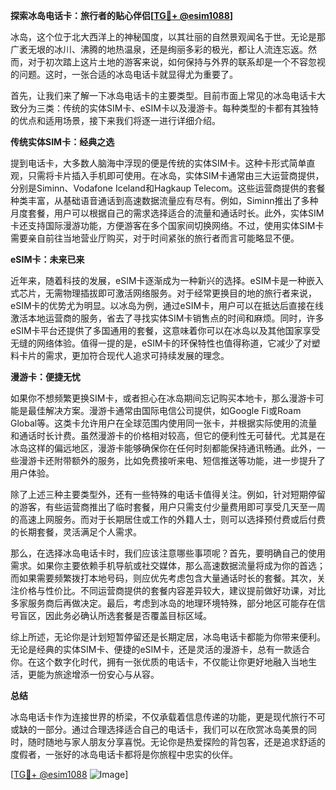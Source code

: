 **探索冰岛电话卡：旅行者的贴心伴侣[[TG💪+ @esim1088](https://t.me/s/esim1088)]**

冰岛，这个位于北大西洋上的神秘国度，以其壮丽的自然景观闻名于世。无论是那广袤无垠的冰川、沸腾的地热温泉，还是绚丽多彩的极光，都让人流连忘返。然而，对于初次踏上这片土地的游客来说，如何保持与外界的联系却是一个不容忽视的问题。这时，一张合适的冰岛电话卡就显得尤为重要了。

首先，让我们来了解一下冰岛电话卡的主要类型。目前市面上常见的冰岛电话卡大致分为三类：传统的实体SIM卡、eSIM卡以及漫游卡。每种类型的卡都有其独特的优点和适用场景，接下来我们将逐一进行详细介绍。

**传统实体SIM卡：经典之选**

提到电话卡，大多数人脑海中浮现的便是传统的实体SIM卡。这种卡形式简单直观，只需将卡片插入手机即可使用。在冰岛，实体SIM卡通常由三大运营商提供，分别是Siminn、Vodafone Iceland和Hagkaup Telecom。这些运营商提供的套餐种类丰富，从基础语音通话到高速数据流量应有尽有。例如，Siminn推出了多种月度套餐，用户可以根据自己的需求选择适合的流量和通话时长。此外，实体SIM卡还支持国际漫游功能，方便游客在多个国家间切换网络。不过，使用实体SIM卡需要亲自前往当地营业厅购买，对于时间紧张的旅行者而言可能略显不便。

**eSIM卡：未来已来**

近年来，随着科技的发展，eSIM卡逐渐成为一种新兴的选择。eSIM卡是一种嵌入式芯片，无需物理插拔即可激活网络服务。对于经常更换目的地的旅行者来说，eSIM卡的优势尤为明显。以冰岛为例，通过eSIM卡，用户可以在抵达后直接在线激活本地运营商的服务，省去了寻找实体SIM卡销售点的时间和麻烦。同时，许多eSIM卡平台还提供了多国通用的套餐，这意味着你可以在冰岛以及其他国家享受无缝的网络体验。值得一提的是，eSIM卡的环保特性也值得称道，它减少了对塑料卡片的需求，更加符合现代人追求可持续发展的理念。

**漫游卡：便捷无忧**

如果你不想频繁更换SIM卡，或者担心在冰岛期间忘记购买本地卡，那么漫游卡可能是最佳解决方案。漫游卡通常由国际电信公司提供，如Google Fi或Roam Global等。这类卡允许用户在全球范围内使用同一张卡，并根据实际使用的流量和通话时长计费。虽然漫游卡的价格相对较高，但它的便利性无可替代。尤其是在冰岛这样的偏远地区，漫游卡能够确保你在任何时刻都能保持通讯畅通。此外，一些漫游卡还附带额外的服务，比如免费接听来电、短信推送等功能，进一步提升了用户体验。

除了上述三种主要类型外，还有一些特殊的电话卡值得关注。例如，针对短期停留的游客，有些运营商推出了临时套餐，用户只需支付少量费用即可享受几天至一周的高速上网服务。而对于长期居住或工作的外籍人士，则可以选择预付费或后付费的长期套餐，灵活满足个人需求。

那么，在选择冰岛电话卡时，我们应该注意哪些事项呢？首先，要明确自己的使用需求。如果你主要依赖手机导航或社交媒体，那么高速数据流量将成为你的首选；而如果需要频繁拨打本地号码，则应优先考虑包含大量通话时长的套餐。其次，关注价格与性价比。不同运营商提供的套餐内容差异较大，建议提前做好功课，对比多家服务商后再做决定。最后，考虑到冰岛的地理环境特殊，部分地区可能存在信号盲区，因此务必确认所选套餐是否覆盖目标区域。

综上所述，无论你是计划短暂停留还是长期定居，冰岛电话卡都能为你带来便利。无论是经典的实体SIM卡、便捷的eSIM卡，还是灵活的漫游卡，总有一款适合你。在这个数字化时代，拥有一张优质的电话卡，不仅能让你更好地融入当地生活，更能为旅途增添一份安心与从容。

**总结**

冰岛电话卡作为连接世界的桥梁，不仅承载着信息传递的功能，更是现代旅行不可或缺的一部分。通过合理选择适合自己的电话卡，我们可以在欣赏冰岛美景的同时，随时随地与家人朋友分享喜悦。无论你是热爱探险的背包客，还是追求舒适的度假者，一张好的冰岛电话卡都将是你旅程中忠实的伙伴。

[[TG💪+ @esim1088](https://t.me/s/esim1088) ![Image](https://i.postimg.cc/4NQfJmqS/Snipaste-2025-05-13-00-14-12.png)]